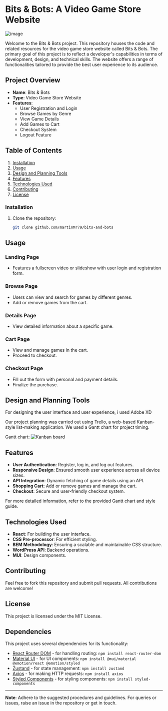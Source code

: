 # Bits & Bots: A Video Game Store Website

![image](https://github.com/martinMr79/bits-and-bots/assets/80599295/b8e31c8c-b903-411a-9cba-19d008296188)


Welcome to the Bits & Bots project. This repository houses the code and related resources for the video game store website called Bits & Bots. The primary goal of this project is to reflect a developer's capabilities in terms of development, design, and technical skills. The website offers a range of functionalities tailored to provide the best user experience to its audience.

## Project Overview

- **Name**: Bits & Bots
- **Type**: Video Game Store Website
- **Features**:
  - User Registration and Login
  - Browse Games by Genre
  - View Game Details
  - Add Games to Cart
  - Checkout System
  - Logout Feature

## Table of Contents

1. [Installation](#installation)
2. [Usage](#usage)
3. [Design and Planning Tools](#design-and-planning-tools)
4. [Features](#features)
6. [Technologies Used](#technologies-used)
7. [Contributing](#contributing)
8. [License](#license)

### Installation

1. Clone the repository:
   ```bash
   git clone github.com/martinMr79/bits-and-bots

## Usage

### Landing Page
- Features a fullscreen video or slideshow with user login and registration form.

### Browse Page
- Users can view and search for games by different genres.
- Add or remove games from the cart.

### Details Page
- View detailed information about a specific game.

### Cart Page
- View and manage games in the cart.
- Proceed to checkout.

### Checkout Page
- Fill out the form with personal and payment details.
- Finalize the purchase.

## Design and Planning Tools

For designing the user interface and user experience, i used Adobe XD

Our project planning was carried out using Trello, a web-based Kanban-style list-making application. We used a Gantt chart for project timing.

Gantt chart: ![Kanban board](https://github.com/martinMr79/bits-and-bots/assets/80599295/93ae49ce-7299-4672-94ff-817a71e94448)

## Features

- **User Authentication**: Register, log in, and log out features.
- **Responsive Design**: Ensured smooth user experience across all device sizes.
- **API Integration**: Dynamic fetching of game details using an API.
- **Shopping Cart**: Add or remove games and manage the cart.
- **Checkout**: Secure and user-friendly checkout system.

For more detailed information, refer to the provided Gantt chart and style guide.

## Technologies Used

- **React**: For building the user interface.
- **CSS Pre-processor**: For efficient styling.
- **BEM Methodology**: Ensuring a scalable and maintainable CSS structure.
- **WordPress API**: Backend operations.
- **MUI**: Design components.

## Contributing

Feel free to fork this repository and submit pull requests. All contributions are welcome!

## License

This project is licensed under the MIT License.

## Dependencies

This project uses several dependencies for its functionality:

- [React Router DOM](https://reactrouter.com/) - for handling routing: `npm install react-router-dom`
- [Material UI](https://mui.com/) - for UI components: `npm install @mui/material @emotion/react @emotion/styled`
- [Zustand](https://www.npmjs.com/package/zustand) - for state management: `npm install zustand`
- [Axios](https://www.npmjs.com/package/axios) - for making HTTP requests: `npm install axios`
- [Styled Components](https://www.npmjs.com/package/styled-components) - for styling components: `npm install styled-components`

---

**Note**: Adhere to the suggested procedures and guidelines. For queries or issues, raise an issue in the repository or get in touch.

